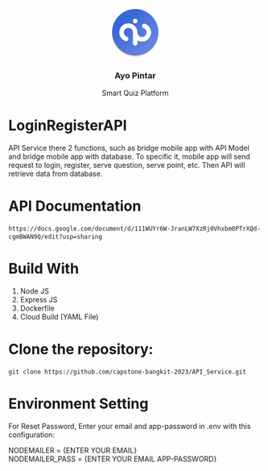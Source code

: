 <br/>
<p align="center">
  <a href="https://github.com/ShaanCoding/ReadME-Generator">
    <img src="https://raw.githubusercontent.com/capstone-bangkit-2023/mobile-app/main/app/src/main/res/mipmap-xxxhdpi/ic_launcher_round.png" alt="Logo" width="100" height="100">
  </a>

  <h3 align="center">Ayo Pintar</h3>

  <p align="center">
    Smart Quiz Platform

# LoginRegisterAPI
API Service there 2 functions, such as bridge mobile app with API Model and bridge mobile app with database. To specific it, mobile app will send request to login, register, serve question, serve point, etc. Then API will retrieve data from database.

# API Documentation
```
https://docs.google.com/document/d/111WUYr6W-JranLW7XzRj0Vhxbm0PTrXQd-cgmBWAN9Q/edit?usp=sharing
```
  
# Build With
1. Node JS
2. Express JS
3. Dockerfile
4. Cloud Build (YAML File)

# Clone the repository: 
```
git clone https://github.com/capstone-bangkit-2023/API_Service.git
```

# Environment Setting
For Reset Password, Enter your email and app-password in .env with this configuration:
  
NODEMAILER = {ENTER YOUR EMAIL}
  <br/>
NODEMAILER_PASS = {ENTER YOUR EMAIL APP-PASSWORD}
